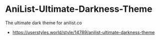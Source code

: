 # AniList-Ultimate-Darkness-Theme
The ultimate dark theme for anilist.co

- https://userstyles.world/style/14789/anilist-ultimate-darkness-theme
